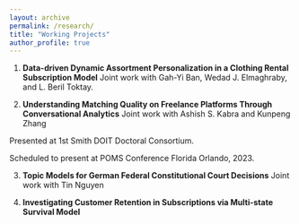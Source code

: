 ```yaml
---
layout: archive
permalink: /research/
title: "Working Projects"
author_profile: true
---
```


1. **Data-driven Dynamic Assortment Personalization in a Clothing Rental Subscription Model** Joint work with Gah-Yi Ban, Wedad J. Elmaghraby, and L. Beril Toktay.

2. **Understanding Matching Quality on Freelance Platforms Through Conversational Analytics** Joint work with Ashish S. Kabra and Kunpeng Zhang

Presented at 1st Smith DOIT Doctoral Consortium.

Scheduled to present at POMS Conference Florida Orlando, 2023. 

3. **Topic Models for German Federal Constitutional Court Decisions** Joint work with Tin Nguyen 

4. **Investigating Customer Retention in Subscriptions via Multi-state Survival Model**